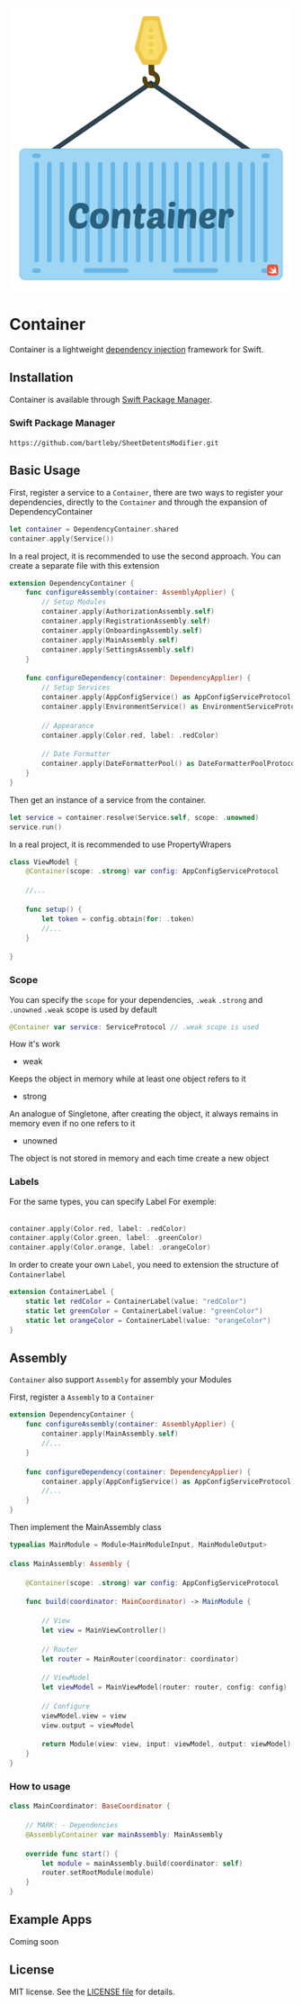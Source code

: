 ![Container](/Images/header.png)

Container
========

Container is a lightweight [dependency injection](https://en.wikipedia.org/wiki/Dependency_injection) framework for Swift.


## Installation

Container is available through [Swift Package Manager](https://swift.org/package-manager/).

### Swift Package Manager

``` https://github.com/bartleby/SheetDetentsModifier.git ```


## Basic Usage

First, register a service to a `Container`, there are two ways to register your dependencies, directly to the `Container` and through the expansion of DependencyContainer


```swift
let container = DependencyContainer.shared
container.apply(Service())
```

In a real project, it is recommended to use the second approach.
You can create a separate file with this extension

```swift
extension DependencyContainer {
    func configureAssembly(container: AssemblyApplier) {
        // Setup Modules
        container.apply(AuthorizationAssembly.self)
        container.apply(RegistrationAssembly.self)
        container.apply(OnboardingAssembly.self)
        container.apply(MainAssembly.self)
        container.apply(SettingsAssembly.self)
    }
    
    func configureDependency(container: DependencyApplier) {
        // Setup Services
        container.apply(AppConfigService() as AppConfigServiceProtocol)
        container.apply(EnvironmentService() as EnvironmentServiceProtocol)
        
        // Appearance
        container.apply(Color.red, label: .redColor)
        
        // Date Formatter
        container.apply(DateFormatterPool() as DateFormatterPoolProtocol)
    }
}
```

Then get an instance of a service from the container. 

```swift
let service = container.resolve(Service.self, scope: .unowned)
service.run()
```

In a real project, it is recommended to use PropertyWrapers

```swift
class ViewModel {
    @Container(scope: .strong) var config: AppConfigServiceProtocol
    
    //...
    
    func setup() {
        let token = config.obtain(for: .token)
        //...
    }
    
}
```

### Scope

You can specify the `scope` for your dependencies, `.weak` `.strong` and `.unowned`
`.weak` scope is used by default

```swift 
@Container var service: ServiceProtocol // .weak scope is used
``` 

How it's work

- weak

Keeps the object in memory while at least one object refers to it


- strong

An analogue of Singletone, after creating the object, it always remains in memory even if no one refers to it


- unowned

The object is not stored in memory and each time create a new object


### Labels

For the same types, you can specify Label
For exemple:

```swift

container.apply(Color.red, label: .redColor)
container.apply(Color.green, label: .greenColor)
container.apply(Color.orange, label: .orangeColor)

```

In order to create your own `Label`, you need to extension the structure of `Containerlabel`

```swift
extension ContainerLabel {
    static let redColor = ContainerLabel(value: "redColor")
    static let greenColor = ContainerLabel(value: "greenColor")
    static let orangeColor = ContainerLabel(value: "orangeColor")
}
```

## Assembly

`Container` also support `Assembly` for assembly your Modules

First, register a `Assembly` to a `Container`

```swift
extension DependencyContainer {
    func configureAssembly(container: AssemblyApplier) {
        container.apply(MainAssembly.self)
        //...
    }
    
    func configureDependency(container: DependencyApplier) {
        container.apply(AppConfigService() as AppConfigServiceProtocol)
        //...
    }
}
```

Then implement the MainAssembly class 


```swift
typealias MainModule = Module<MainModuleInput, MainModuleOutput>

class MainAssembly: Assembly {
    
    @Container(scope: .strong) var config: AppConfigServiceProtocol
    
    func build(coordinator: MainCoordinator) -> MainModule {
        
        // View
        let view = MainViewController()
        
        // Router
        let router = MainRouter(coordinator: coordinator)
        
        // ViewModel
        let viewModel = MainViewModel(router: router, config: config)
        
        // Configure
        viewModel.view = view
        view.output = viewModel
        
        return Module(view: view, input: viewModel, output: viewModel)
    }
}
```

### How to usage

```swift
class MainCoordinator: BaseCoordinator {
    
    // MARK: - Dependencies
    @AssemblyContainer var mainAssembly: MainAssembly
    
    override func start() {
        let module = mainAssembly.build(coordinator: self)
        router.setRootModule(module)
    }
}

```

## Example Apps

Coming soon


## License

MIT license. See the [LICENSE file](LICENSE) for details.
